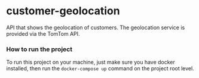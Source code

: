 # customer-geolocation
API that shows the geolocation of customers.
The geolocation service is provided via the TomTom API.

### How to run the project
To run this project on your machine, just make sure you have docker installed, then run the `docker-compose up`
command on the project root level.
